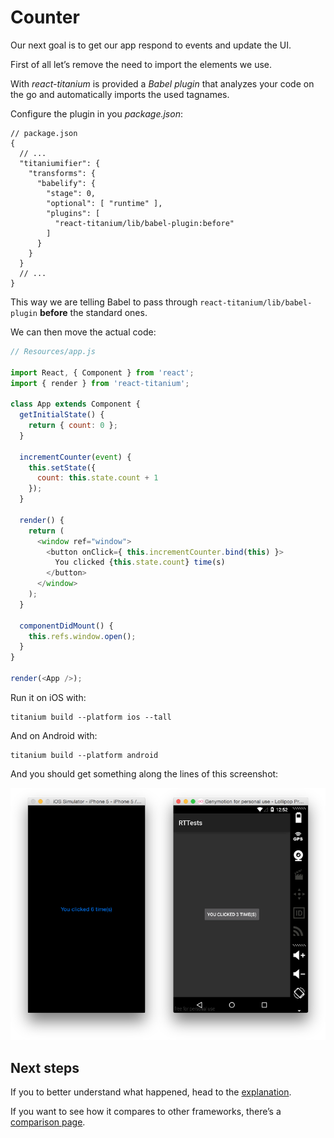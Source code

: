 # Counter

Our next goal is to get our app respond to events and update the UI.

First of all let’s remove the need to import the elements we use.

With *react-titanium* is provided a *Babel plugin* that analyzes your code on the go and automatically imports the used tagnames.

Configure the plugin in you *package.json*:

    // package.json
    {
      // ...
      "titaniumifier": {
        "transforms": {
          "babelify": {
            "stage": 0,
            "optional": [ "runtime" ],
            "plugins": [
              "react-titanium/lib/babel-plugin:before"
            ]
          }
        }
      }
      // ...
    }

This way we are telling Babel to pass through `react-titanium/lib/babel-plugin` **before** the standard ones.

We can then move the actual code:

```js
// Resources/app.js

import React, { Component } from 'react';
import { render } from 'react-titanium';

class App extends Component {
  getInitialState() {
    return { count: 0 };
  }

  incrementCounter(event) {
    this.setState({
      count: this.state.count + 1
    });
  }

  render() {
    return (
      <window ref="window">
        <button onClick={ this.incrementCounter.bind(this) }>
          You clicked {this.state.count} time(s)
        </button>
      </window>
    );
  }

  componentDidMount() {
    this.refs.window.open();
  }
}

render(<App />);

```

Run it on iOS with:

    titanium build --platform ios --tall

And on Android with:

    titanium build --platform android

And you should get something along the lines of this screenshot:

![Our first Hello World!](../../images/counter_1.png)

## Next steps

If you to better understand what happened, head to the [explanation](Explanation.md).

If you want to see how it compares to other frameworks, there’s a [comparison page](Comparison.md).
